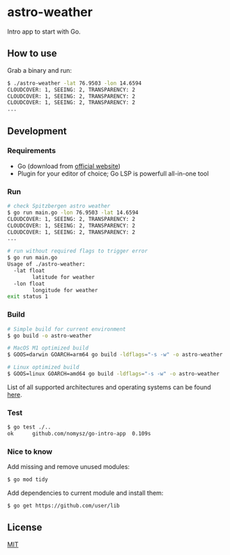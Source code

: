 # astro-weather

Intro app to start with Go.

## How to use

Grab a binary and run:
```bash
$ ./astro-weather -lat 76.9503 -lon 14.6594
CLOUDCOVER: 1, SEEING: 2, TRANSPARENCY: 2
CLOUDCOVER: 1, SEEING: 2, TRANSPARENCY: 2
CLOUDCOVER: 1, SEEING: 2, TRANSPARENCY: 2
...
```

## Development

### Requirements

- Go (download from [official website](https://go.dev/dl/))
- Plugin for your editor of choice; Go LSP is powerfull all-in-one tool

### Run

```bash
# check Spitzbergen astro weather
$ go run main.go -lon 76.9503 -lat 14.6594
CLOUDCOVER: 1, SEEING: 2, TRANSPARENCY: 2
CLOUDCOVER: 1, SEEING: 2, TRANSPARENCY: 2
CLOUDCOVER: 1, SEEING: 2, TRANSPARENCY: 2
...

# run without required flags to trigger error
$ go run main.go
Usage of ./astro-weather:
  -lat float
    	latitude for weather
  -lon float
    	longitude for weather
exit status 1
```

### Build

```bash
# Simple build for current environment
$ go build -o astro-weather

# MacOS M1 optimized build
$ GOOS=darwin GOARCH=arm64 go build -ldflags="-s -w" -o astro-weather

# Linux optimized build
$ GOOS=linux GOARCH=amd64 go build -ldflags="-s -w" -o astro-weather
```

List of all supported architectures and operating systems can be found [here](https://gist.github.com/asukakenji/f15ba7e588ac42795f421b48b8aede63).

### Test

```bash
$ go test ./..
ok  	github.com/nomysz/go-intro-app	0.109s
```

### Nice to know

Add missing and remove unused modules:
```bash
$ go mod tidy
```

Add dependencies to current module and install them:
```bash
$ go get https://github.com/user/lib
```

## License

[MIT](LICENSE)
